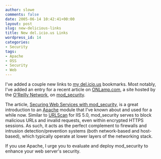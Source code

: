 ```yaml
---
author: slowe
comments: false
date: 2005-06-14 10:42:41+00:00
layout: post
slug: new-delicious-links
title: New del.icio.us Links
wordpress_id: 14
categories:
- Security
tags:
- Apache
- OSS
- Security
- Web
---
```


I've added a couple new links to [my del.icio.us](http://del.icio.us/slowe/) bookmarks. Most notably, I've added an entry for a recent article on [ONLamp.com](http://www.onlamp.com/), a site hosted by the [O'Reilly Network](http://www.oreillynet.com/), on [mod_security](http://www.modsecurity.org/).

The article, [Securing Web Services with mod_security](http://www.onlamp.com/pub/a/onlamp/2005/06/09/wss_security.html?page=1), is a great introduction to an [Apache](http://httpd.apache.org/) module that I've known about and used for a while now. Similar to [URLScan](http://www.microsoft.com/technet/security/tools/urlscan.mspx) for IIS 5.0, mod_security serves to block malicious URLs and invalid requests, even within encrypted HTTPS sessions. As such, it acts as the perfect complement to firewalls and intrusion detection/prevention systems (both network-based and host-based), which typically operate at lower layers of the networking stack.

If you use Apache, I urge you to evaluate and deploy mod_security to enhance your web server's security.
